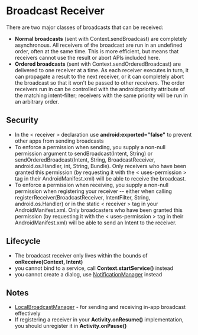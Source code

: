 # Broadcast Receiver
There are two major classes of broadcasts that can be received:
* **Normal broadcasts** (sent with Context.sendBroadcast) are completely asynchronous. All receivers of the broadcast are run in an undefined order, often at the same time. This is more efficient, but means that receivers cannot use the result or abort APIs included here.
* **Ordered broadcasts** (sent with Context.sendOrderedBroadcast) are delivered to one receiver at a time. As each receiver executes in turn, it can propagate a result to the next receiver, or it can completely abort the broadcast so that it won't be passed to other receivers. The order receivers run in can be controlled with the android:priority attribute of the matching intent-filter; receivers with the same priority will be run in an arbitrary order.

## Security
* In the < receiver > declaration use **android:exported="false"** to prevent other apps from sending broadcasts
* To enforce a permission when sending, you supply a non-null permission argument to sendBroadcast(Intent, String) or sendOrderedBroadcast(Intent, String, BroadcastReceiver, android.os.Handler, int, String, Bundle). Only receivers who have been granted this permission (by requesting it with the < uses-permission > tag in their AndroidManifest.xml) will be able to receive the broadcast.
* To enforce a permission when receiving, you supply a non-null permission when registering your receiver -- either when calling registerReceiver(BroadcastReceiver, IntentFilter, String, android.os.Handler) or in the static < receiver > tag in your AndroidManifest.xml. Only broadcasters who have been granted this permission (by requesting it with the < uses-permission > tag in their AndroidManifest.xml) will be able to send an Intent to the receiver.

## Lifecycle
* The broadcast receiver only lives within the bounds of **onReceive(Context, Intent)**
* you cannot bind to a service, call **Context.startService()** instead
* you cannot create a dialog, use [NotificationManager](http://developer.android.com/reference/android/app/NotificationManager.html) instead

## Notes
* [LocalBroadcastManager](http://developer.android.com/reference/android/support/v4/content/LocalBroadcastManager.html) - for sending and receiving in-app broadcast effectively
* If registering a receiver in your **Activity.onResume()** implementation, you should unregister it in **Activity.onPause()**

